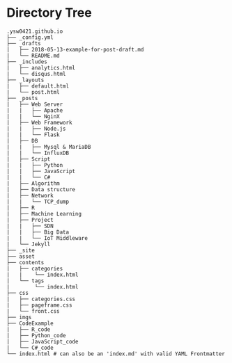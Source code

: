 # Directory Tree
<pre><code>.ysw0421.github.io
├── _config.yml
├── _drafts
|   ├── 2018-05-13-example-for-post-draft.md
|   └── README.md
├── _includes
|   ├── analytics.html
|   └── disqus.html
├── _layouts
|   ├── default.html
|   └── post.html
├── _posts
|   ├── Web Server
|   |   ├── Apache
|   |   └── NginX
|   ├── Web Framework
|   |   ├── Node.js
|   |   └── Flask
|   ├── DB
|   |   ├── Mysql & MariaDB
|   |   └── InfluxDB
|   ├── Script
|   |   ├── Python
|   |   ├── JavaScript
|   |   └── C#
|   ├── Algorithm
|   ├── Data structure
|   ├── Network
|   |   └── TCP_dump
|   ├── R
|   ├── Machine Learning
|   ├── Project
|   |   ├── SDN
|   |   ├── Big Data
|   |   └── IoT Middleware
|   └── Jekyll
├── _site
├── asset
├── contents
|   ├── categories
|   |    └── index.html
|   └── tags
|        └── index.html
├── css
|   ├── categories.css
|   ├── pageframe.css
|   └── front.css
├── imgs
├── CodeExample	
|   ├── R_code
|   ├── Python_code
|   ├── JavaScript_code
|   └── C#_code
└── index.html # can also be an 'index.md' with valid YAML Frontmatter
</code></pre>
